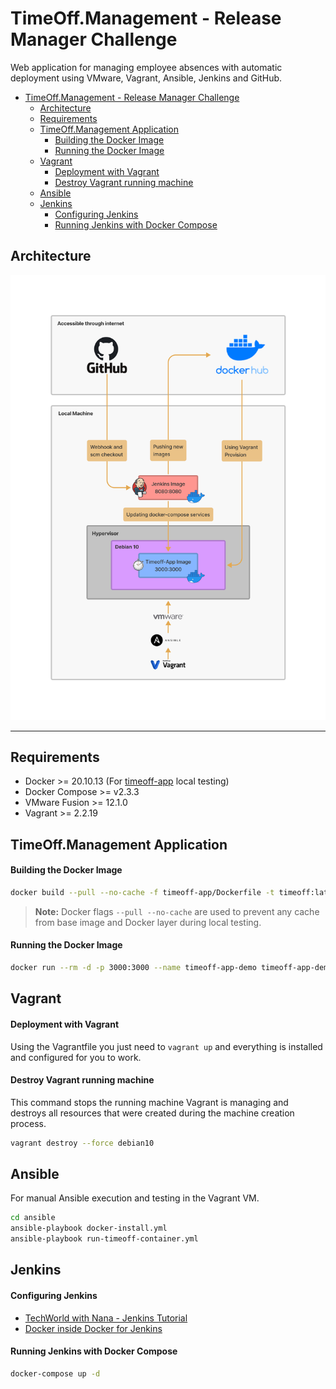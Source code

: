 # TimeOff.Management - Release Manager Challenge
Web application for managing employee absences with automatic deployment using VMware, Vagrant, Ansible, Jenkins and GitHub.

- [TimeOff.Management - Release Manager Challenge](#timeoffmanagement---release-manager-challenge)
  - [Architecture](#architecture)
  - [Requirements](#requirements)
  - [TimeOff.Management Application](#timeoffmanagement-application)
      - [Building the Docker Image](#building-the-docker-image)
      - [Running the Docker Image](#running-the-docker-image)
  - [Vagrant](#vagrant)
      - [Deployment with Vagrant](#deployment-with-vagrant)
      - [Destroy Vagrant running machine](#destroy-vagrant-running-machine)
  - [Ansible](#ansible)
  - [Jenkins](#jenkins)
      - [Configuring Jenkins](#configuring-jenkins)
      - [Running Jenkins with Docker Compose](#running-jenkins-with-docker-compose)

## Architecture
![Architecture](docs/imgs/architecture.jpg)

---
## Requirements
- Docker >= 20.10.13 (For [timeoff-app](timeoff-app/README.md) local testing)
- Docker Compose >= v2.3.3
- VMware Fusion >= 12.1.0
- Vagrant >= 2.2.19

## TimeOff.Management Application
#### Building the Docker Image
```bash
docker build --pull --no-cache -f timeoff-app/Dockerfile -t timeoff:latest timeoff-app/
```
> **Note:** Docker flags `--pull --no-cache` are used to prevent any cache from base image and Docker layer during local testing.

#### Running the Docker Image
```bash
docker run --rm -d -p 3000:3000 --name timeoff-app-demo timeoff-app-demo:tagname
```

## Vagrant
#### Deployment with Vagrant
Using the Vagrantfile you just need to `vagrant up` and everything is installed and configured for you to work.

#### Destroy Vagrant running machine
This command stops the running machine Vagrant is managing and destroys all resources that were created during the machine creation process. 
```bash
vagrant destroy --force debian10
```

## Ansible
For manual Ansible execution and testing in the Vagrant VM.
```bash
cd ansible
ansible-playbook docker-install.yml
ansible-playbook run-timeoff-container.yml
```

## Jenkins
#### Configuring Jenkins 
- [TechWorld with Nana - Jenkins Tutorial](https://www.youtube.com/playlist?list=PLy7NrYWoggjw_LIiDK1LXdNN82uYuuuiC)
- [Docker inside Docker for Jenkins](https://itnext.io/docker-inside-docker-for-jenkins-d906b7b5f527)

#### Running Jenkins with Docker Compose
```bash
docker-compose up -d
```
